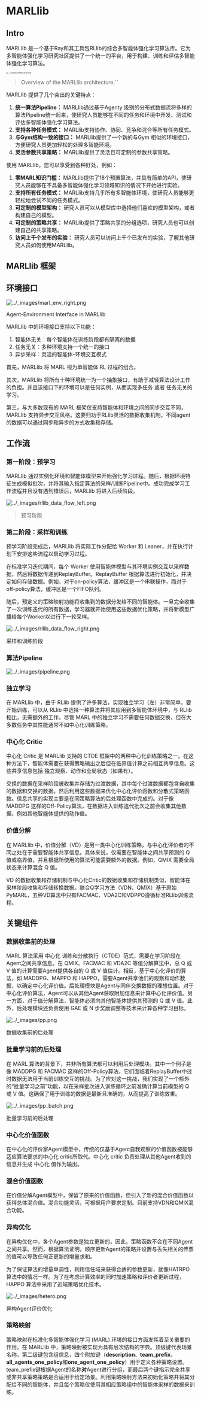 # MARLlib

## Intro

MARLlib 是一个基于Ray和其工具包RLlib的综合多智能体强化学习算法库。它为多智能体强化学习研究社区提供了一个统一的平台，用于构建、训练和评估多智能体强化学习算法。

<img src="https://marllib.readthedocs.io/en/latest/_images/marllib_open.png" alt="../_images/marllib_open.png" style="zoom: 33%;" />

> Overview of the MARLlib architecture.\`\`

MARLlib 提供了几个突出的关键特点：

1. **统一算法Pipeline：** MARLlib通过基于Agenty 级别的分布式数据流将多样的算法Pipeline统一起来，使研究人员能够在不同的任务和环境中开发、测试和评估多智能体强化学习算法。
2. **支持各种任务模式：** MARLlib支持协作、协同、竞争和混合等所有任务模式。
3. **与Gym结构一致的接口：** MARLlib提供了一个新的与Gym 相似的环境接口，方便研究人员更加轻松的处理多智能环境。
4. **灵活参数共享策略：** MARLlib提供了灵活且可定制的参数共享策略。

使用 MARLlib，您可以享受到各种好处，例如：

1. **零MARL知识门槛：** MARLlib提供了18个预置算法，并具有简单的API，使研究人员能够在不具备多智能体强化学习领域知识的情况下开始进行实验。
2. **支持所有任务模式：** MARLlib支持几乎所有多智能体环境，使研究人员能够更轻松地尝试不同的任务模式。
3. **可定制的模型架构：** 研究人员可以从模型库中选择他们喜欢的模型架构，或者构建自己的模型。
4. **可定制的策略共享：** MARLlib提供了策略共享的分组选项，研究人员也可以创建自己的共享策略。
5. **访问上千个发布的实验：** 研究人员可以访问上千个已发布的实验，了解其他研究人员如何使用MARLlib。



## MARLlib 框架

## 环境接口

<img src="https://marllib.readthedocs.io/en/latest/_images/marl_env_right.png" alt="../_images/marl_env_right.png"  />

Agent-Environment Interface in MARLlib



MARLlib 中的环境接口支持以下功能：

1. 智能体无关：每个智能体在训练阶段都有隔离的数据
2. 任务无关：多种环境支持一个统一的接口
3. 异步采样：灵活的智能体-环境交互模式

首先，MARLlib 将 MARL 视为单智能体 RL 过程的组合。

其次，MARLlib 将所有十种环境统一为一个抽象接口，有助于减轻算法设计工作的负担。并且该接口下的环境可以是任何实例，从而实现多任务 或者 任务无关的学习。

第三，与大多数现有的 MARL 框架仅支持智能体和环境之间的同步交互不同，MARLlib 支持异步交互风格。这要归功于RLlib灵活的数据收集机制，不同agent的数据可以通过同步和异步的方式收集和存储。

##  工作流

### 第一阶段：预学习

MARLlib 通过实例化环境和智能体模型来开始强化学习过程。随后，根据环境特征生成模拟批次，并将其输入指定算法的采样/训练Pipeline中。成功完成学习工作流程并且没有遇到错误后，MARLlib 将进入后续阶段。

![../_images/rllib_data_flow_left.png](https://marllib.readthedocs.io/en/latest/_images/rllib_data_flow_left.png)

> 预习阶段

### 第二阶段：采样和训练

预学习阶段完成后，MARLlib 将实际工作分配给 Worker 和 Leaner，并在执行计划下安排这些流程以启动学习过程。

在标准学习迭代期间，每个 Worker 使用智能体模型与其环境实例交互以采样数据，然后将数据传递到ReplayBuffer。ReplayBuffer 根据算法进行初始化，并决定如何存储数据。例如，对于on-policy算法，缓冲区是一个串联操作，而对于off-policy算法，缓冲区是一个FIFO队列。

随后，预定义的策略映射功能将收集到的数据分发给不同的智能体。一旦完全收集了一次训练迭代的所有数据，学习器就开始使用这些数据优化策略，并将新模型广播给每个Worker以进行下一轮采样。

![../_images/rllib_data_flow_right.png](https://marllib.readthedocs.io/en/latest/_images/rllib_data_flow_right.png)

采样和训练阶段



### 算法Pipeline

![../_images/pipeline.png](https://marllib.readthedocs.io/en/latest/_images/pipeline.png)

### 独立学习

在 MARLlib 中，由于 RLlib 提供了许多算法，实现独立学习（左）非常简单。要开始训练，可以从 RLlib 中选择一种算法并将其应用到多智能体环境中，与 RLlib 相比，无需额外的工作。尽管 MARL 中的独立学习不需要任何数据交换，但在大多数任务中其性能通常不如中心化训练策略。

### 中心化 Critic

中心化 Critic 是 MARLlib 支持的 CTDE 框架中的两种中心化训练策略之一。在这种方法下，智能体需要在获得策略输出之后但在临界值计算之前相互共享信息。这些共享信息包括 独立观察、动作和全局状态（如果有）。

交换的数据在采样阶段被收集并存储为过渡数据，其中每个过渡数据都包含自收集的数据和交换的数据。然后利用这些数据来优化中心化评价函数和分散式策略函数。信息共享的实现主要是在同策略算法的后处理函数中完成的。对于像 MADDPG 这样的Off-Policy算法，在数据进入训练迭代批次之前会收集其他数据，例如其他智能体提供的动作值。

### 价值分解

在 MARLlib 中，价值分解（VD）是另一类中心化训练策略，与中心化评价者的不同之处在于需要智能体共享信息。具体来说，仅需要在智能体之间共享预测的 Q 值或临界值，并且根据所使用的算法可能需要额外的数据。例如，QMIX 需要全局状态来计算混合 Q 值。

VD 的数据收集和存储机制与中心化Critic的数据收集和存储机制类似，智能体在采样阶段收集和存储转换数据。联合Q学习方法（VDN、QMIX）基于原始PyMARL，五种VD算法中只有FACMAC、VDA2C和VDPPO遵循标准RLlib训练流程。

## 关键组件

### 数据收集前的处理

MARL 算法采用 中心化 训练和分散执行（CTDE）范式，需要在学习阶段在Agent之间共享信息。在 QMIX、FACMAC 和 VDA2C 等值分解算法中，总 Q 或 V 值的计算需要Agent提供各自的 Q 或 V 值估计。相反，基于中心化评价的算法，如 MADDPG、MAPPO 和 HAPPO，需要Agent共享他们的观察和动作数据，以确定中心化评价值。后处理模块是Agent与同伴交换数据的理想位置。对于中心化评价算法，Agent可以从其他Agent获取附加信息来计算中心化评价值。另一方面，对于值分解算法，智能体必须向其他智能体提供其预测的 Q 或 V 值。此外，后处理模块还负责使用 GAE 或 N 步奖励调整等技术来计算各种学习目标。

![../_images/pp.png](https://marllib.readthedocs.io/en/latest/_images/pp.png)

数据收集前的后处理

### 批量学习前的后处理

在 MARL 算法的背景下，并非所有算法都可以利用后处理模块。其中一个例子是像 MADDPG 和 FACMAC 这样的Off-Policy算法，它们面临着ReplayBuffer中过时数据无法用于当前训练交互的挑战。为了应对这一挑战，我们实现了一个额外的“批量学习之前”功能，以在采样批次进入训练循环之前准确计算当前模型的 Q 或 V 值。这确保了用于训练的数据是最新且准确的，从而提高了训练效果。

![../_images/pp_batch.png](https://marllib.readthedocs.io/en/latest/_images/pp_batch.png)

批量学习前的后处理

### 中心化价值函数

在中心化的评价家Agent模型中，传统的仅基于Agent自我观察的价值函数被能够适应算法要求的中心化 critic所取代。中心化 critic 负责处理从其他Agent收到的信息并生成 中心化 值作为输出。

### 混合价值函数

在价值分解Agent模型中，保留了原来的价值函数，但引入了新的混合价值函数以获得总体混合值。混合功能灵活，可根据用户要求定制。目前支持VDN和QMIX混合功能。

### 异构优化

在异构优化中，各个Agent参数是独立更新的，因此，策略函数不会在不同Agent之间共享。然而，根据算法证明，顺序更新Agent的策略并设置与丢失相关的传票的值可以导致任何正更新的增量求和。

为了保证算法的增量单调性，利用信任域来获得合适的参数更新，就像HATRPO算法中的情况一样。为了在考虑计算效率的同时加速策略和评价者更新过程，HAPPO 算法中采用了近端策略优化技术。

![../_images/hetero.png](https://marllib.readthedocs.io/en/latest/_images/hetero.png)

异构Agent评价优化

### 策略映射

策略映射在标准化多智能体强化学习 (MARL) 环境的接口方面发挥着至关重要的作用。在 MARLlib 中，策略映射被实现为具有层次结构的字典。顶级键代表场景名称，第二级键包含组信息，四个附加键（**description**、**team_prefix**、 **all_agents_one_policy**和**one_agent_one_policy**）用于定义各种策略设置。 team_prefix键根据Agent的名称**对**Agent进行分组，而最后两个键指示完全共享或非共享策略策略是否适用于给定场景。利用策略映射方法来初始化策略并将其分配给不同的智能体，并且每个策略仅使用其相应策略组中的智能体采样的数据来训练。